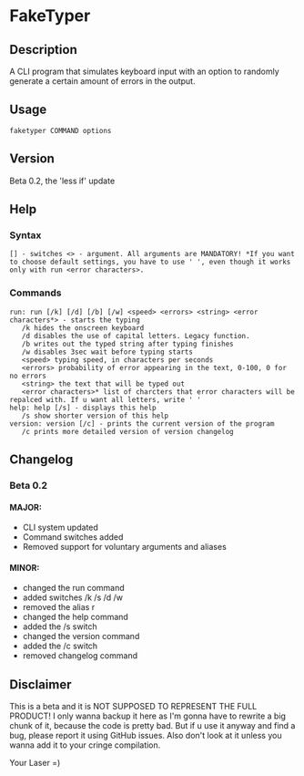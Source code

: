 # FakeTyper
## Description
A CLI program that simulates keyboard input with an option to randomly generate a certain amount of errors in the output.
## Usage
`faketyper COMMAND options`
## Version
Beta 0.2, the 'less if' update
## Help
### Syntax
`
[] - switches
<> - argument. All arguments are MANDATORY! *If you want to choose default settings, you have to use ' ',
even though it works only with run <error characters>.
`
### Commands
```
run: run [/k] [/d] [/b] [/w] <speed> <errors> <string> <error characters*> - starts the typing
   /k hides the onscreen keyboard
   /d disables the use of capital letters. Legacy function.
   /b writes out the typed string after typing finishes
   /w disables 3sec wait before typing starts
   <speed> typing speed, in characters per seconds
   <errors> probability of error appearing in the text, 0-100, 0 for no errors
   <string> the text that will be typed out
   <error characters>* list of charcters that error characters will be repalced with. If u want all letters, write ' '
help: help [/s] - displays this help
   /s show shorter version of this help
version: version [/c] - prints the current version of the program
   /c prints more detailed version of version changelog
```

## Changelog
### Beta 0.2
#### MAJOR:
- CLI system updated
- Command switches added
- Removed support for voluntary arguments and aliases
#### MINOR:
- changed the run command
- added switches /k /s /d /w
- removed the alias r
- changed the help command
- added the /s switch
- changed the version command
- added the /c switch
- removed changelog command
## Disclaimer
This is a beta and it is NOT SUPPOSED TO REPRESENT THE FULL PRODUCT! I only wanna backup it here as I'm gonna have to rewrite a big chunk of it, because the code is pretty bad. But if u use it anyway and find a bug, please report it using GitHub issues. Also don't look at it unless you wanna add it to your cringe compilation.

Your Laser =)
